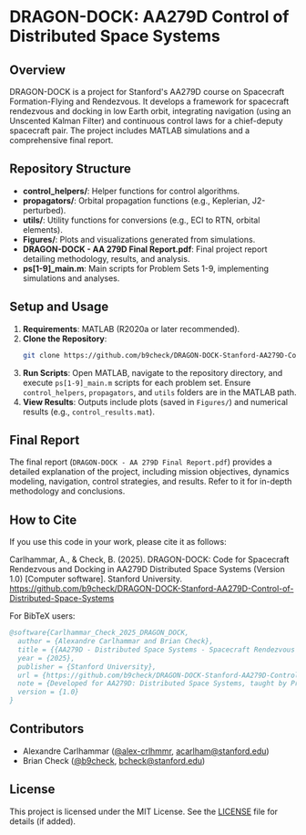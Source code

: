 # DRAGON-DOCK: AA279D Control of Distributed Space Systems

## Overview
DRAGON-DOCK is a project for Stanford's AA279D course on Spacecraft Formation-Flying and Rendezvous. It develops a framework for spacecraft rendezvous and docking in low Earth orbit, integrating navigation (using an Unscented Kalman Filter) and continuous control laws for a chief-deputy spacecraft pair. The project includes MATLAB simulations and a comprehensive final report.

## Repository Structure
- **control_helpers/**: Helper functions for control algorithms.
- **propagators/**: Orbital propagation functions (e.g., Keplerian, J2-perturbed).
- **utils/**: Utility functions for conversions (e.g., ECI to RTN, orbital elements).
- **Figures/**: Plots and visualizations generated from simulations.
- **DRAGON-DOCK - AA 279D Final Report.pdf**: Final project report detailing methodology, results, and analysis.
- **ps[1-9]_main.m**: Main scripts for Problem Sets 1-9, implementing simulations and analyses.

## Setup and Usage
1. **Requirements**: MATLAB (R2020a or later recommended).
2. **Clone the Repository**:
   ```bash
   git clone https://github.com/b9check/DRAGON-DOCK-Stanford-AA279D-Control-of-Distributed-Space-Systems.git
   ```
3. **Run Scripts**: Open MATLAB, navigate to the repository directory, and execute `ps[1-9]_main.m` scripts for each problem set. Ensure `control_helpers`, `propagators`, and `utils` folders are in the MATLAB path.
4. **View Results**: Outputs include plots (saved in `Figures/`) and numerical results (e.g., `control_results.mat`).

## Final Report
The final report (`DRAGON-DOCK - AA 279D Final Report.pdf`) provides a detailed explanation of the project, including mission objectives, dynamics modeling, navigation, control strategies, and results. Refer to it for in-depth methodology and conclusions.

## How to Cite
If you use this code in your work, please cite it as follows:

Carlhammar, A., & Check, B. (2025). DRAGON-DOCK: Code for Spacecraft Rendezvous and Docking in AA279D Distributed Space Systems (Version 1.0) [Computer software]. Stanford University. https://github.com/b9check/DRAGON-DOCK-Stanford-AA279D-Control-of-Distributed-Space-Systems

For BibTeX users:
```bibtex
@software{Carlhammar_Check_2025_DRAGON_DOCK,
  author = {Alexandre Carlhammar and Brian Check},
  title = {{AA279D - Distributed Space Systems - Spacecraft Rendezvous and Docking}},
  year = {2025},
  publisher = {Stanford University},
  url = {https://github.com/b9check/DRAGON-DOCK-Stanford-AA279D-Control-of-Distributed-Space-Systems},
  note = {Developed for AA279D: Distributed Space Systems, taught by Prof. Simone D'Amico},
  version = {1.0}
}
```

## Contributors
- Alexandre Carlhammar ([@alex-crlhmmr](https://github.com/alex-crlhmmr), acarlham@stanford.edu)
- Brian Check ([@b9check](https://github.com/b9check), bcheck@stanford.edu)

## License
This project is licensed under the MIT License. See the [LICENSE](LICENSE) file for details (if added).
